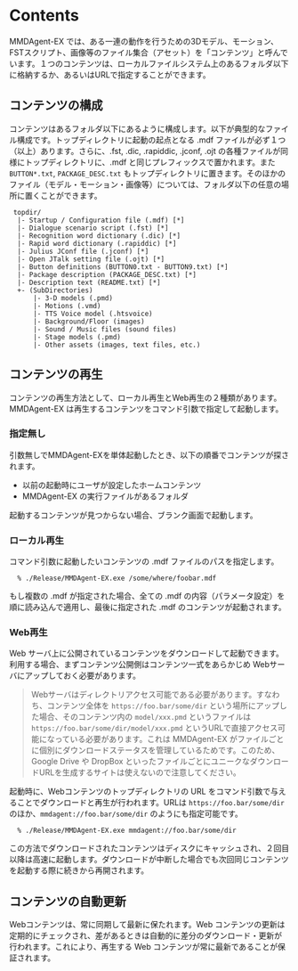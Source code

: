 # Contents

MMDAgent-EX では、ある一連の動作を行うための3Dモデル、モーション、FSTスクリプト、画像等のファイル集合（アセット）を「コンテンツ」と呼んでいます。１つのコンテンツは、ローカルファイルシステム上のあるフォルダ以下に格納するか、あるいはURLで指定することができます。

## コンテンツの構成

コンテンツはあるフォルダ以下にあるように構成します。以下が典型的なファイル構成です。トップディレクトリに起動の起点となる .mdf ファイルが必ず１つ（以上）あります。さらに、.fst, .dic, .rapiddic, .jconf, .ojt の各種ファイルが同様にトップディレクトリに、.mdf と同じプレフィックスで置かれます。また `BUTTON*.txt`, `PACKAGE_DESC.txt` もトップディレクトリに置きます。そのほかのファイル（モデル・モーション・画像等）については、フォルダ以下の任意の場所に置くことができます。

```text
 topdir/
  |- Startup / Configuration file (.mdf) [*]
  |- Dialogue scenario script (.fst) [*]
  |- Recognition word dictionary (.dic) [*]
  |- Rapid word dictionary (.rapiddic) [*]
  |- Julius JConf file (.jconf) [*]
  |- Open JTalk setting file (.ojt) [*]
  |- Button definitions (BUTTON0.txt - BUTTON9.txt) [*]
  |- Package description (PACKAGE_DESC.txt) [*]
  |- Description text (README.txt) [*]
  +- (SubDirectories)
      |- 3-D models (.pmd)
      |- Motions (.vmd)
      |- TTS Voice model (.htsvoice)
      |- Background/Floor (images)
      |- Sound / Music files (sound files)
      |- Stage models (.pmd)
      |- Other assets (images, text files, etc.)
```

## コンテンツの再生

コンテンツの再生方法として、ローカル再生とWeb再生の２種類があります。MMDAgent-EX は再生するコンテンツをコマンド引数で指定して起動します。

### 指定無し

引数無しでMMDAgent-EXを単体起動したとき、以下の順番でコンテンツが探されます。

- 以前の起動時にユーザが設定したホームコンテンツ
- MMDAgent-EX の実行ファイルがあるフォルダ

起動するコンテンツが見つからない場合、ブランク画面で起動します。


### ローカル再生

コマンド引数に起動したいコンテンツの .mdf ファイルのパスを指定します。

```shell
  % ./Release/MMDAgent-EX.exe /some/where/foobar.mdf
```

もし複数の .mdf が指定された場合、全ての .mdf の内容（パラメータ設定）を順に読み込んで適用し、最後に指定された .mdf のコンテンツが起動されます。

### Web再生

Web サーバ上に公開されているコンテンツをダウンロードして起動できます。利用する場合、まずコンテンツ公開側はコンテンツ一式をあらかじめ Webサーバにアップしておく必要があります。

> Webサーバはディレクトリアクセス可能である必要があります。すなわち、コンテンツ全体を `https://foo.bar/some/dir` という場所にアップした場合、そのコンテンツ内の `model/xxx.pmd` というファイルは `https://foo.bar/some/dir/model/xxx.pmd` というURLで直接アクセス可能になっている必要があります。これは MMDAgent-EX がファイルごとに個別にダウンロードステータスを管理しているためです。このため、Google Drive や DropBox といったファイルごとにユニークなダウンロードURLを生成するサイトは使えないので注意してください。

起動時に、Webコンテンツのトップディレクトリの URL をコマンド引数で与えることでダウンロードと再生が行われます。URLは `https://foo.bar/some/dir` のほか、`mmdagent://foo.bar/some/dir` のようにも指定可能です。

```shell
  % ./Release/MMDAgent-EX.exe mmdagent://foo.bar/some/dir
```

この方法でダウンロードされたコンテンツはディスクにキャッシュされ、２回目以降は高速に起動します。ダウンロードが中断した場合でも次回同じコンテンツを起動する際に続きから再開されます。

## コンテンツの自動更新

Webコンテンツは、常に同期して最新に保たれます。Web コンテンツの更新は定期的にチェックされ、差があるときは自動的に差分のダウンロード・更新が行われます。これにより、再生する Web コンテンツが常に最新であることが保証されます。
